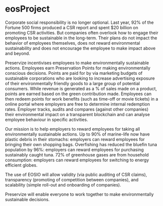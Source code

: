 # eosProject
Corporate social responsibility is no longer optional. Last year, 92% of the Fortune 500 firms produced a CSR report and spent $20 billion on promoting CSR activities. But companies often overlook how to engage their employees to be sustainable in the long-term. Their plans do not impact the behavior of employees themselves, does not reward environmental sustainability and does not encourage the employee to make impact above and beyond.

Preservize incentivises employees to make environmentally sustainable actions. Employees earn Preservation Points for making environmentally conscious decisions. Points are paid for by via marketing budgets of sustainable corporations who are looking to increase advertising exposure of their environmentally friendly goods to a large group of potential consumers. While revenue is generated as a % of sales made on a product, points are earned based on the green contribution made. Employees can then redeem points for work benefits (such as time-off or movie tickets) in a online portal where employers are free to determine internal redemption rates. Employer tracks, audits and compares (against other companies) their environmental impact on a transparent blockchain and can analyse employee behaviour in specific activities.

Our mission is to help employers to reward employees for taking all environmentally sustainable actions. Up to 90% of marine-life now have plastic debris in their stomachs: employers can reward employees for bringing their own shopping bags. Overfishing has reduced the bluefin tuna population by 96%: employers can reward employees for purchasing sustainably caught tuna. 72% of greenhouse gases are from household consumption: employers can reward employees for switching to energy efficient globes.

The use of EOSIO will allow validity (via public auditing of CSR claims), transparency (promoting of competition between companies), and scalability (simple roll-out and onboarding of companies).

Preservize will enable everyone to work together to make environmentally sustainable decisions.
